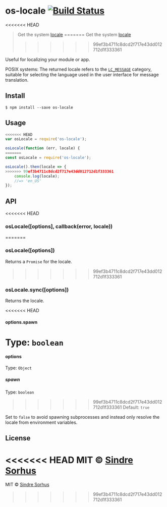 # os-locale [![Build Status](https://travis-ci.org/sindresorhus/os-locale.svg?branch=master)](https://travis-ci.org/sindresorhus/os-locale)

<<<<<<< HEAD
> Get the system [locale](http://en.wikipedia.org/wiki/Locale)
=======
> Get the system [locale](https://en.wikipedia.org/wiki/Locale_(computer_software))
>>>>>>> 99ef3b4711c8dcd2f717e43dd012712d1f333361

Useful for localizing your module or app.

POSIX systems: The returned locale refers to the [`LC_MESSAGE`](http://www.gnu.org/software/libc/manual/html_node/Locale-Categories.html#Locale-Categories) category, suitable for selecting the language used in the user interface for message translation.


## Install

```
$ npm install --save os-locale
```


## Usage

```js
<<<<<<< HEAD
var osLocale = require('os-locale');

osLocale(function (err, locale) {
=======
const osLocale = require('os-locale');

osLocale().then(locale => {
>>>>>>> 99ef3b4711c8dcd2f717e43dd012712d1f333361
	console.log(locale);
	//=> 'en_US'
});
```


## API

<<<<<<< HEAD
### osLocale([options], callback(error, locale))
=======
### osLocale([options])

Returns a `Promise` for the locale.
>>>>>>> 99ef3b4711c8dcd2f717e43dd012712d1f333361

### osLocale.sync([options])

Returns the locale.

<<<<<<< HEAD
#### options.spawn

Type: `boolean`  
=======
#### options

Type: `Object`

##### spawn

Type: `boolean`<br>
>>>>>>> 99ef3b4711c8dcd2f717e43dd012712d1f333361
Default: `true`

Set to `false` to avoid spawning subprocesses and instead only resolve the locale from environment variables.


## License

<<<<<<< HEAD
MIT © [Sindre Sorhus](http://sindresorhus.com)
=======
MIT © [Sindre Sorhus](https://sindresorhus.com)
>>>>>>> 99ef3b4711c8dcd2f717e43dd012712d1f333361
